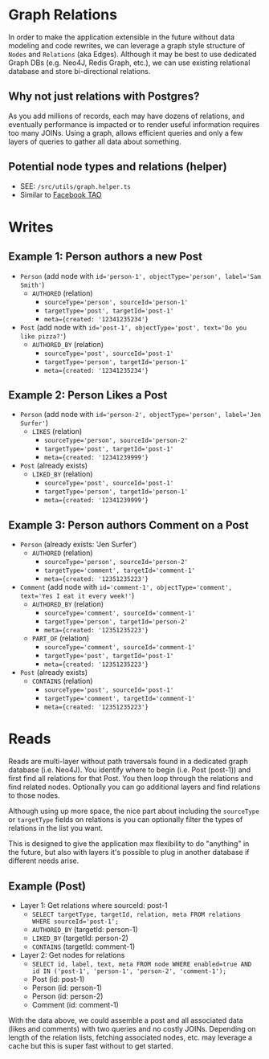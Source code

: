 # Graph Relations
In order to make the application extensible in the future without
data modeling and code rewrites, we can leverage a graph style structure
of `Nodes` and `Relations` (aka Edges). Although it may be best to
use dedicated Graph DBs (e.g. Neo4J, Redis Graph, etc.), we can use
existing relational database and store bi-directional relations.

## Why not just relations with Postgres?
As you add millions of records, each may have dozens of relations, and eventually
performance is impacted or to render useful information requires too many JOINs.
Using a graph, allows efficient queries and only a few layers of queries to gather
all data about something.

## Potential node types and relations (helper)
 * SEE: `/src/utils/graph.helper.ts`
 * Similar to [Facebook TAO](https://www.facebook.com/notes/facebook-engineering/tao-the-power-of-the-graph/10151525983993920/)

# Writes

## Example 1: Person authors a new Post
 * `Person` (add node with `id='person-1', objectType='person', label='Sam Smith'`)
   * `AUTHORED` (relation)
     * `sourceType='person', sourceId='person-1'`
     * `targetType='post', targetId='post-1'`
     * `meta={created: '12341235234'}`
 * `Post` (add node with `id='post-1', objectType='post', text='Do you like pizza?'`)
   * `AUTHORED_BY` (relation)
     * `sourceType='post', sourceId='post-1'`
     * `targetType='person', targetId='person-1'`
     * `meta={created: '12341235234'}`

## Example 2: Person Likes a Post
 * `Person` (add node with `id='person-2', objectType='person', label='Jen Surfer'`)
   * `LIKES` (relation)
     * `sourceType='person', sourceId='person-2'`
     * `targetType='post', targetId='post-1'`
     * `meta={created: '12341239999'}`
 * `Post` (already exists)
   * `LIKED_BY` (relation)
     * `sourceType='post', sourceId='post-1'`
     * `targetType='person', targetId='person-1'`
     * `meta={created: '12341239999'}`

## Example 3: Person authors Comment on a Post
 * `Person` (already exists: 'Jen Surfer')
   * `AUTHORED` (relation)
     * `sourceType='person', sourceId='person-2'`
     * `targetType='comment', targetId='comment-1'`
     * `meta={created: '12351235223'}`
 * `Comment` (add node with `id='comment-1', objectType='comment', text='Yes I eat it every week!'`)
   * `AUTHORED_BY` (relation)
     * `sourceType='comment', sourceId='comment-1'`
     * `targetType='person', targetId='person-2'`
     * `meta={created: '12351235223'}`
   * `PART_OF` (relation)
     * `sourceType='comment', sourceId='comment-1'`
     * `targetType='post', targetId='post-1'`
     * `meta={created: '12351235223'}`
 * `Post` (already exists)
   * `CONTAINS` (relation)
     * `sourceType='post', sourceId='post-1'`
     * `targetType='comment', targetId='comment-1'`
     * `meta={created: '12351235223'}`

# Reads
Reads are multi-layer without path traversals found in a
dedicated graph database (i.e. Neo4J). You identify where to
begin (i.e. Post (post-1)) and first find all relations
for that Post. You then loop through the relations and find
related nodes. Optionally you can go additional layers and find
relations to those nodes.

Although using up more space, the nice part about including the
`sourceType` or `targetType` fields on relations is you can
optionally filter the types of relations in the list you want.

This is designed to give the application max flexibility to do
"anything" in the future, but also with layers it's possible
to plug in another database if different needs arise.

## Example (Post)
 * Layer 1: Get relations where sourceId: post-1
   * `SELECT targetType, targetId, relation, meta FROM relations WHERE sourceId='post-1';`
   * `AUTHORED_BY` (targetId: person-1)
   * `LIKED_BY` (targetId: person-2)
   * `CONTAINS` (targetId: comment-1)
 * Layer 2: Get nodes for relations
   * `SELECT id, label, text, meta FROM node WHERE enabled=true AND id IN ('post-1', 'person-1', 'person-2', 'comment-1');`
   * Post (id: post-1)
   * Person (id: person-1)
   * Person (id: person-2)
   * Comment (id: comment-1)

With the data above, we could assemble a post and all associated
data (likes and comments) with two queries and no costly JOINs. Depending
on length of the relation lists, fetching associated nodes, etc. may leverage
a cache but this is super fast without to get started.

